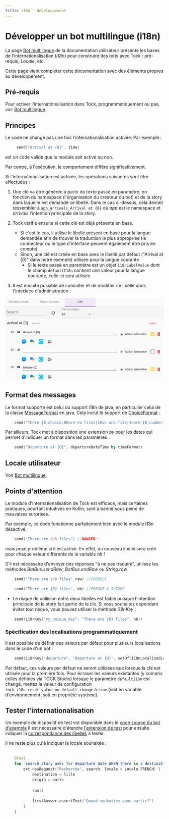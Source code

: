 ```yaml
---
title: i18n - développement
---
```


# Développer un bot multilingue (i18n)

La page [Bot multilingue](../../user/guides/i18n.md) de la documentation utilisateur présente les bases de l'internationalisation
(_i18n_) pour construire des bots avec Tock : pré-requis, _Locale_, etc.

Cette page vient compléter cette documentation avec des éléments propres au développement. 

## Pré-requis

Pour activer l'internationalisation dans Tock, programmatiquement ou pas, voir [Bot multilingue](../user/guides/i18n.md).

## Principes

Le code ne change pas une fois l'internationalisation activée. Par exemple : 

```kotlin
     send("Arrival at {0}", time)
```

est un code valide que le module soit activé ou non. 

Par contre, à l'exécution, le comportement diffère significativement.

Si l'internationalisation est activée, les opérations suivantes vont être effectuées :

1. Une clé va être générée à partir du texte passé en paramètre, en fonction du namespace (l'organisation du créateur du bot)
 et de la story dans laquelle est demandé ce libellé. Dans le cas ci-dessus, cela devrait ressembler à ```app_arrivals_Arrival at {0}``` où *app* est le namespace et 
*arrivals* l'intention principale de la story.

2. Tock vérifie ensuite si cette clé est déjà présente en base. 
    * Si c'est le cas, il utilise le libellé présent en base pour la langue demandée afin de trouver la traduction la plus appropriée (le connecteur ou le type d'interface peuvent également être pris en compte)
    * Sinon, une clé est créée en base avec le libellé par défaut ("Arrival at {0}" dans notre exemple) utilisée pour la langue courante
      * Si le texte passé en paramètre est un objet `I18nLabelValue` dont le champ `defaultI18n` contient une valeur pour la langue courante, celle-ci sera utilisée
  
3. Il est ensuite possible de consulter et de modifier ce libellé dans l'interface d'administration :   
  
![Internationalisation](../img/i18n.png "Internationalisation")

## Format des messages

Le format supporté est celui du support i18n de java, en particulier celui de la classe [MessageFormat](https://docs.oracle.com/javase/10/docs/api/java/text/MessageFormat.html)
en java. Cela inclut le support de [ChoiceFormat](https://docs.oracle.com/javase/10/docs/api/java/text/ChoiceFormat.html) :

```kotlin
    send("There {0,choice,0#are no files|1#is one file|1<are {0,number,integer} files}.", 2)  
```

Par ailleurs, Tock met à disposition une extension *by* pour les dates qui permet d'indiquer un format dans les paramètres :

```kotlin
    send("Departure at {0}", departureDateTime by timeFormat) 
``` 

## Locale utilisateur

Voir [Bot multilingue](../user/guides/i18n.md).

## Points d'attention

Le module d'internationalisation de Tock est efficace, mais certaines pratiques, pourtant intuitives en Kotlin,
 sont à bannir sous peine de mauvaises surprises.

Par exemple, ce code fonctionne parfaitement bien avec le module i18n désactivé.

```kotlin
    send("There are $nb files") //DANGER!! 
```

mais pose problème si il est activé. En effet, un nouveau libellé sera créé pour chaque valeur différente de la variable *nb* !
 
S'il est nécessaire d'envoyer des réponses "à ne pas traduire", utilisez 
les méthodes *BotBus.sendRaw*, *BotBus.endRaw* ou *String.raw*

```kotlin
    send("There are $nb files".raw) //CORRECT 
``` 

```kotlin
    send("There are {0} files", nb) //FORMAT A SUIVRE 
```  

* Le risque de collision entre deux libellés est faible puisque l'intention principale de la story fait partie de la clé. 
Si vous souhaitez cependant éviter tout risque, vous pouvez utiliser la méthode *i18nKey* :

```kotlin
    send(i18nKey("my_unique_key", "There are {0} files", nb)) 
```  

### Spécification des localisations programmatiquement

Il est possible de définir des valeurs par défaut pour plusieurs localisations dans le code d'un bot :

```kotlin
    send(i18nKey("departure", "Departure at {0}", setOf(I18nLocalizedLabel(Locale.FRENCH, textChat, "Départ à {0}")), nb))
```

Par défaut, ces valeurs par défaut ne seront utilisées que lorsque la clé est utilisée pour la première fois. Pour écraser
les valeurs existantes (y compris celles définies via TOCK Studio) lorsque le paramètre `defaultI18n` est changé,
mettez la valeur de configuration `tock_i18n_reset_value_on_default_change` à `true` (soit en variable d'environnement,
soit en propriété système).

## Tester l'internationalisation

Un exemple de dispositif de test est disponible dans le
[code source du bot d'exemple](https://github.com/theopenconversationkit/tock-bot-open-data/tree/master/src/test/kotlin/rule)
Il est nécessaire d'étendre [l'extension de test](https://github.com/theopenconversationkit/tock-bot-open-data/blob/master/src/test/kotlin/rule/OpenDataJUnitExtension.kt)
pour ensuite indiquer la [correspondance des libellés](https://github.com/theopenconversationkit/tock-bot-open-data/blob/master/src/test/kotlin/rule/TranslatorEngineMock.kt) à tester.

Il ne reste plus qu'à indiquer la locale souhaitée : 

```kotlin

    @Test
    fun `search story asks for departure date WHEN there is a destination and an origin but no departure date in context`() {
        ext.newRequest("Recherche", search, locale = Locale.FRENCH) {
            destination = lille
            origin = paris

            run()

            firstAnswer.assertText("Quand souhaitez-vous partir?")
        }
    }
```  
